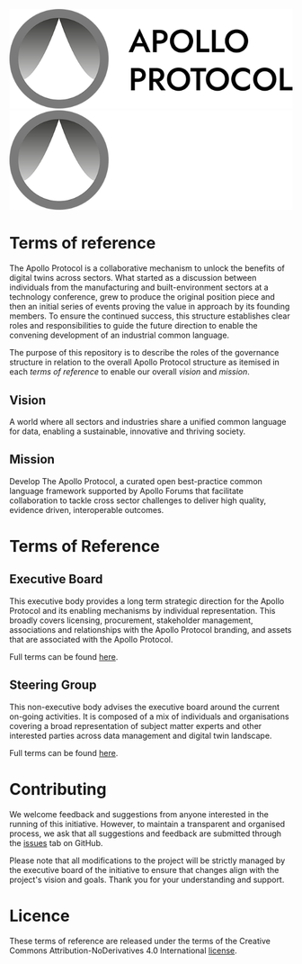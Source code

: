 ![Apollo Protocol Logo](./img/apollo-protocol-logo.png#gh-light-mode-only)
![Apollo Protocol Logo](./img/apollo-protocol-logo-dark-mode.png#gh-dark-mode-only)
# Terms of reference

The Apollo Protocol is a collaborative mechanism to unlock the benefits of digital twins across sectors. What started as a discussion between individuals from the manufacturing and built-environment sectors at a technology conference, grew to produce the original position piece and then an initial series of events proving the value in approach by its founding members. To ensure the continued success, this structure establishes clear roles and responsibilities to guide the future direction to enable the convening development of an industrial common language.

The purpose of this repository is to describe the roles of the governance structure in relation to the overall Apollo Protocol structure as itemised in each _terms of reference_ to enable our overall _vision_ and _mission_.

## Vision

A world where all sectors and industries share a unified common language for data, enabling a sustainable, innovative and thriving society.

## Mission

Develop The Apollo Protocol, a curated open best-practice common language framework supported by Apollo Forums that facilitate collaboration to tackle cross sector challenges to deliver high quality, evidence driven, interoperable outcomes.

# Terms of Reference

## Executive Board

This executive body provides a long term strategic direction for the Apollo Protocol and its enabling mechanisms by individual representation. This broadly covers licensing, procurement, stakeholder management, associations and relationships with the Apollo Protocol branding, and assets that are associated with the Apollo Protocol.

Full terms can be found [here](./terms-of-reference/1-executive-board.md).

## Steering Group

This non-executive body advises the executive board around the current on-going activities. It is composed of a mix of individuals and organisations covering a broad representation of subject matter experts and other interested parties across data management and digital twin landscape.

Full terms can be found [here](./terms-of-reference/2-steering-group.md).

# Contributing

We welcome feedback and suggestions from anyone interested in the running of this initiative. However, to maintain a transparent and organised process, we ask that all suggestions and feedback are submitted through the [issues](https://github.com/Apollo-Protocol/terms-of-reference/issues) tab on GitHub.

Please note that all modifications to the project will be strictly managed by the executive board of the initiative to ensure that changes align with the project's vision and goals. Thank you for your understanding and support.

# Licence

These terms of reference are released under the terms of the Creative Commons Attribution-NoDerivatives 4.0 International [license](LICENCE.md).
